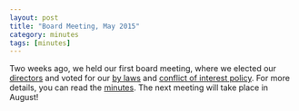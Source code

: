 ```yaml
---
layout: post
title: "Board Meeting, May 2015"
category: minutes
tags: [minutes]
---
```


Two weeks ago, we held our first board meeting, where we elected our
[directors](/directors.html) and voted for our [by laws](/legal-documents/non-profit-corporate-by-laws.html) and [conflict of interest policy](/legal-documents/conflict-of-interest-policy.html). For more details, you can read
the [minutes](/meetings/board-2015-05-20.html). The next meeting will take place
in August!
